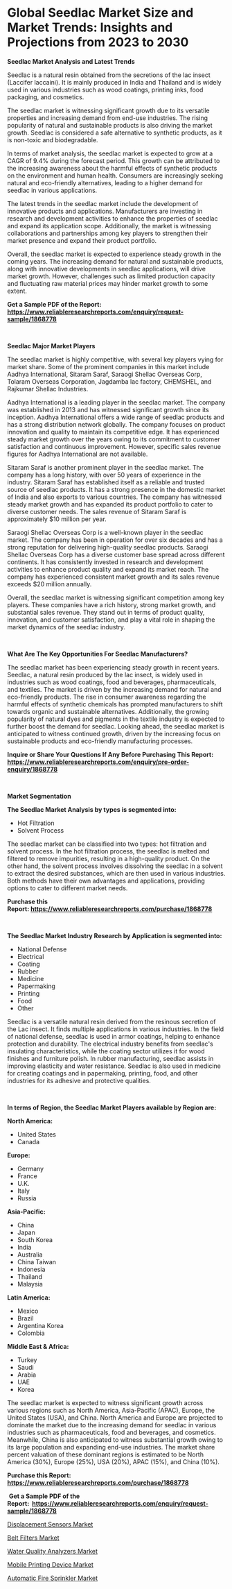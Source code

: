 <p><h1>Global Seedlac Market Size and Market Trends: Insights and Projections from 2023 to 2030</h1></p><p><strong>Seedlac Market Analysis and Latest Trends</strong></p>
<p><p>Seedlac is a natural resin obtained from the secretions of the lac insect (Laccifer laccaini). It is mainly produced in India and Thailand and is widely used in various industries such as wood coatings, printing inks, food packaging, and cosmetics.</p><p>The seedlac market is witnessing significant growth due to its versatile properties and increasing demand from end-use industries. The rising popularity of natural and sustainable products is also driving the market growth. Seedlac is considered a safe alternative to synthetic products, as it is non-toxic and biodegradable.</p><p>In terms of market analysis, the seedlac market is expected to grow at a CAGR of 9.4% during the forecast period. This growth can be attributed to the increasing awareness about the harmful effects of synthetic products on the environment and human health. Consumers are increasingly seeking natural and eco-friendly alternatives, leading to a higher demand for seedlac in various applications.</p><p>The latest trends in the seedlac market include the development of innovative products and applications. Manufacturers are investing in research and development activities to enhance the properties of seedlac and expand its application scope. Additionally, the market is witnessing collaborations and partnerships among key players to strengthen their market presence and expand their product portfolio.</p><p>Overall, the seedlac market is expected to experience steady growth in the coming years. The increasing demand for natural and sustainable products, along with innovative developments in seedlac applications, will drive market growth. However, challenges such as limited production capacity and fluctuating raw material prices may hinder market growth to some extent.</p></p>
<p><strong>Get a Sample PDF of the Report:&nbsp; <a href="https://www.reliableresearchreports.com/enquiry/request-sample/1868778">https://www.reliableresearchreports.com/enquiry/request-sample/1868778</a></strong></p>
<p>&nbsp;</p>
<p><strong>Seedlac Major Market Players</strong></p>
<p><p>The seedlac market is highly competitive, with several key players vying for market share. Some of the prominent companies in this market include Aadhya International, Sitaram Saraf, Saraogi Shellac Overseas Corp, Tolaram Overseas Corporation, Jagdamba lac factory, CHEMSHEL, and Rajkumar Shellac Industries.</p><p>Aadhya International is a leading player in the seedlac market. The company was established in 2013 and has witnessed significant growth since its inception. Aadhya International offers a wide range of seedlac products and has a strong distribution network globally. The company focuses on product innovation and quality to maintain its competitive edge. It has experienced steady market growth over the years owing to its commitment to customer satisfaction and continuous improvement. However, specific sales revenue figures for Aadhya International are not available.</p><p>Sitaram Saraf is another prominent player in the seedlac market. The company has a long history, with over 50 years of experience in the industry. Sitaram Saraf has established itself as a reliable and trusted source of seedlac products. It has a strong presence in the domestic market of India and also exports to various countries. The company has witnessed steady market growth and has expanded its product portfolio to cater to diverse customer needs. The sales revenue of Sitaram Saraf is approximately $10 million per year.</p><p>Saraogi Shellac Overseas Corp is a well-known player in the seedlac market. The company has been in operation for over six decades and has a strong reputation for delivering high-quality seedlac products. Saraogi Shellac Overseas Corp has a diverse customer base spread across different continents. It has consistently invested in research and development activities to enhance product quality and expand its market reach. The company has experienced consistent market growth and its sales revenue exceeds $20 million annually.</p><p>Overall, the seedlac market is witnessing significant competition among key players. These companies have a rich history, strong market growth, and substantial sales revenue. They stand out in terms of product quality, innovation, and customer satisfaction, and play a vital role in shaping the market dynamics of the seedlac industry.</p></p>
<p>&nbsp;</p>
<p><strong>What Are The Key Opportunities For Seedlac Manufacturers?</strong></p>
<p><p>The seedlac market has been experiencing steady growth in recent years. Seedlac, a natural resin produced by the lac insect, is widely used in industries such as wood coatings, food and beverages, pharmaceuticals, and textiles. The market is driven by the increasing demand for natural and eco-friendly products. The rise in consumer awareness regarding the harmful effects of synthetic chemicals has prompted manufacturers to shift towards organic and sustainable alternatives. Additionally, the growing popularity of natural dyes and pigments in the textile industry is expected to further boost the demand for seedlac. Looking ahead, the seedlac market is anticipated to witness continued growth, driven by the increasing focus on sustainable products and eco-friendly manufacturing processes.</p></p>
<p><strong>Inquire or Share Your Questions If Any Before Purchasing This Report: <a href="https://www.reliableresearchreports.com/enquiry/pre-order-enquiry/1868778">https://www.reliableresearchreports.com/enquiry/pre-order-enquiry/1868778</a></strong></p>
<p>&nbsp;</p>
<p><strong>Market Segmentation</strong></p>
<p><strong>The Seedlac Market Analysis by types is segmented into:</strong></p>
<p><ul><li>Hot Filtration</li><li>Solvent Process</li></ul></p>
<p><p>The seedlac market can be classified into two types: hot filtration and solvent process. In the hot filtration process, the seedlac is melted and filtered to remove impurities, resulting in a high-quality product. On the other hand, the solvent process involves dissolving the seedlac in a solvent to extract the desired substances, which are then used in various industries. Both methods have their own advantages and applications, providing options to cater to different market needs.</p></p>
<p><strong>Purchase this Report:&nbsp;<a href="https://www.reliableresearchreports.com/purchase/1868778">https://www.reliableresearchreports.com/purchase/1868778</a></strong></p>
<p>&nbsp;</p>
<p><strong>The Seedlac Market Industry Research by Application is segmented into:</strong></p>
<p><ul><li>National Defense</li><li>Electrical</li><li>Coating</li><li>Rubber</li><li>Medicine</li><li>Papermaking</li><li>Printing</li><li>Food</li><li>Other</li></ul></p>
<p><p>Seedlac is a versatile natural resin derived from the resinous secretion of the Lac insect. It finds multiple applications in various industries. In the field of national defense, seedlac is used in armor coatings, helping to enhance protection and durability. The electrical industry benefits from seedlac's insulating characteristics, while the coating sector utilizes it for wood finishes and furniture polish. In rubber manufacturing, seedlac assists in improving elasticity and water resistance. Seedlac is also used in medicine for creating coatings and in papermaking, printing, food, and other industries for its adhesive and protective qualities.</p></p>
<p>&nbsp;</p>
<p><strong>In terms of Region, the Seedlac Market Players available by Region are:</strong></p>
<p>
    <p> <strong> North America: </strong>
        <ul>
            <li>United States</li>
            <li>Canada</li>
        </ul>
        </p> 
    <p> <strong> Europe: </strong>
        <ul>
            <li>Germany</li>
            <li>France</li>
            <li>U.K.</li>
            <li>Italy</li>
            <li>Russia</li>
        </ul>
        </p> 
    <p> <strong> Asia-Pacific: </strong>
        <ul>
            <li>China</li>
            <li>Japan</li>
            <li>South Korea</li>
            <li>India</li>
            <li>Australia</li>
            <li>China Taiwan</li>
            <li>Indonesia</li>
            <li>Thailand</li>
            <li>Malaysia</li>
        </ul>
        </p> 
    <p> <strong> Latin America: </strong>
        <ul>
            <li>Mexico</li>
            <li>Brazil</li>
            <li>Argentina Korea</li>
            <li>Colombia</li>
        </ul>
        </p> 
    <p> <strong> Middle East & Africa: </strong>
        <ul>
            <li>Turkey</li>
            <li>Saudi</li>
            <li>Arabia</li>
            <li>UAE</li>
            <li>Korea</li>
        </ul>
    </p>
    </p>
<p><p>The seedlac market is expected to witness significant growth across various regions such as North America, Asia-Pacific (APAC), Europe, the United States (USA), and China. North America and Europe are projected to dominate the market due to the increasing demand for seedlac in various industries such as pharmaceuticals, food and beverages, and cosmetics. Meanwhile, China is also anticipated to witness substantial growth owing to its large population and expanding end-use industries. The market share percent valuation of these dominant regions is estimated to be North America (30%), Europe (25%), USA (20%), APAC (15%), and China (10%).</p></p>
<p><strong>Purchase this Report: <a href="https://www.reliableresearchreports.com/purchase/1868778">https://www.reliableresearchreports.com/purchase/1868778</a></strong></p>
<p>&nbsp;<strong>Get a Sample PDF of the Report:&nbsp;&nbsp;<a href="https://www.reliableresearchreports.com/enquiry/request-sample/1868778">https://www.reliableresearchreports.com/enquiry/request-sample/1868778</a></strong></p>
<p><strong></strong></p>
<p><p><a href="https://medium.com/@soledadhane827/displacement-sensors-nbsp-market-focuses-on-market-share-size-and-projected-forecast-till-2030-3c9da2238e6c">Displacement Sensors Market</a></p><p><a href="https://medium.com/@nelsonhauck/belt-filters-market-research-report-its-history-and-forecast-2023-to-2030-72774a0bd7c3">Belt Filters Market</a></p><p><a href="https://medium.com/@leliajewess/water-quality-analyzers-market-analysis-and-sze-forecasted-for-period-from-2023-to-2030-9e25cb8904bf">Water Quality Analyzers Market</a></p><p><a href="https://medium.com/@elzaziemann1943/mobile-printing-device-market-analysis-and-sze-forecasted-for-period-from-2023-to-2030-99ddedf01331">Mobile Printing Device Market</a></p><p><a href="https://medium.com/@lacyquitzon/automatic-fire-sprinkler-market-research-report-its-history-and-forecast-2023-to-2030-c2d8cc785f27">Automatic Fire Sprinkler Market</a></p></p>